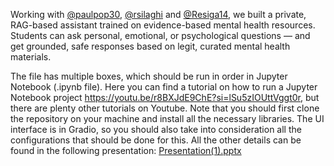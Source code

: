 
Working with [@paulpop30](https://github.com/paulpop30), [@rsilaghi](https://github.com/rsilaghi) and [@Resiga14](https://github.com/Resiga14), we built a private, RAG-based assistant trained on evidence-based mental health resources. Students can ask personal, emotional, or psychological questions — and get grounded, safe responses based on legit, curated mental health materials.


The file has multiple boxes, which should be run in order in Jupyter Notebook (.ipynb file). Here you can find a tutorial on how to run a Jupyter Notebook project https://youtu.be/r8BXJdE9ChE?si=lSu5zIOUttVggt0r, 
but there are plenty other tutorials on Youtube. 
Note that you should first clone the repository on your machine and install all the necessary libraries. The UI interface is in Gradio, so you should also take into consideration all the configurations that should be done for this.
All the other details can be found in the following presentation:
[Presentation(1).pptx](https://github.com/user-attachments/files/20861454/Presentation.1.pptx)

